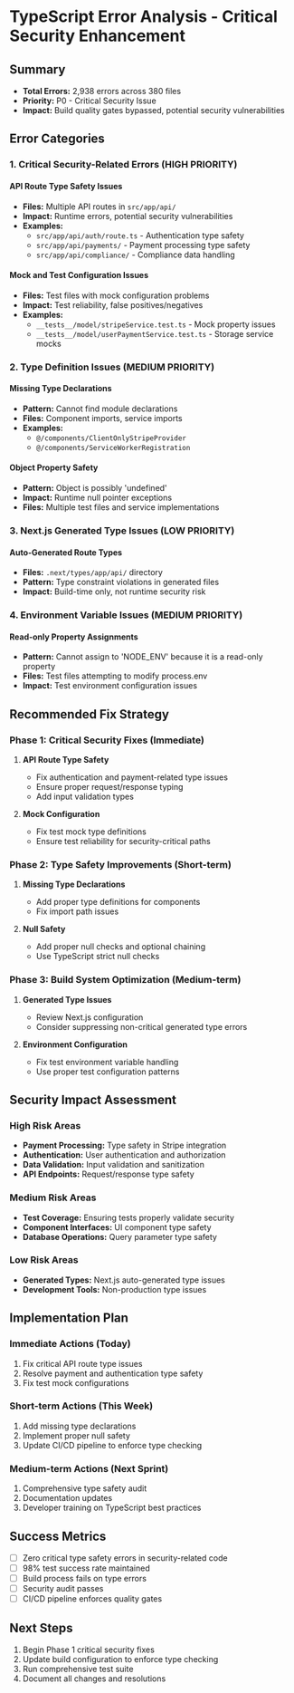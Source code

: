 # TypeScript Error Analysis - Critical Security Enhancement

## Summary
- **Total Errors:** 2,938 errors across 380 files
- **Priority:** P0 - Critical Security Issue
- **Impact:** Build quality gates bypassed, potential security vulnerabilities

## Error Categories

### 1. Critical Security-Related Errors (HIGH PRIORITY)

#### API Route Type Safety Issues
- **Files:** Multiple API routes in `src/app/api/`
- **Impact:** Runtime errors, potential security vulnerabilities
- **Examples:**
  - `src/app/api/auth/route.ts` - Authentication type safety
  - `src/app/api/payments/` - Payment processing type safety
  - `src/app/api/compliance/` - Compliance data handling

#### Mock and Test Configuration Issues
- **Files:** Test files with mock configuration problems
- **Impact:** Test reliability, false positives/negatives
- **Examples:**
  - `__tests__/model/stripeService.test.ts` - Mock property issues
  - `__tests__/model/userPaymentService.test.ts` - Storage service mocks

### 2. Type Definition Issues (MEDIUM PRIORITY)

#### Missing Type Declarations
- **Pattern:** Cannot find module declarations
- **Files:** Component imports, service imports
- **Examples:**
  - `@/components/ClientOnlyStripeProvider`
  - `@/components/ServiceWorkerRegistration`

#### Object Property Safety
- **Pattern:** Object is possibly 'undefined'
- **Impact:** Runtime null pointer exceptions
- **Files:** Multiple test files and service implementations

### 3. Next.js Generated Type Issues (LOW PRIORITY)

#### Auto-Generated Route Types
- **Files:** `.next/types/app/api/` directory
- **Pattern:** Type constraint violations in generated files
- **Impact:** Build-time only, not runtime security risk

### 4. Environment Variable Issues (MEDIUM PRIORITY)

#### Read-only Property Assignments
- **Pattern:** Cannot assign to 'NODE_ENV' because it is a read-only property
- **Files:** Test files attempting to modify process.env
- **Impact:** Test environment configuration issues

## Recommended Fix Strategy

### Phase 1: Critical Security Fixes (Immediate)
1. **API Route Type Safety**
   - Fix authentication and payment-related type issues
   - Ensure proper request/response typing
   - Add input validation types

2. **Mock Configuration**
   - Fix test mock type definitions
   - Ensure test reliability for security-critical paths

### Phase 2: Type Safety Improvements (Short-term)
1. **Missing Type Declarations**
   - Add proper type definitions for components
   - Fix import path issues

2. **Null Safety**
   - Add proper null checks and optional chaining
   - Use TypeScript strict null checks

### Phase 3: Build System Optimization (Medium-term)
1. **Generated Type Issues**
   - Review Next.js configuration
   - Consider suppressing non-critical generated type errors

2. **Environment Configuration**
   - Fix test environment variable handling
   - Use proper test configuration patterns

## Security Impact Assessment

### High Risk Areas
- **Payment Processing:** Type safety in Stripe integration
- **Authentication:** User authentication and authorization
- **Data Validation:** Input validation and sanitization
- **API Endpoints:** Request/response type safety

### Medium Risk Areas
- **Test Coverage:** Ensuring tests properly validate security
- **Component Interfaces:** UI component type safety
- **Database Operations:** Query parameter type safety

### Low Risk Areas
- **Generated Types:** Next.js auto-generated type issues
- **Development Tools:** Non-production type issues

## Implementation Plan

### Immediate Actions (Today)
1. Fix critical API route type issues
2. Resolve payment and authentication type safety
3. Fix test mock configurations

### Short-term Actions (This Week)
1. Add missing type declarations
2. Implement proper null safety
3. Update CI/CD pipeline to enforce type checking

### Medium-term Actions (Next Sprint)
1. Comprehensive type safety audit
2. Documentation updates
3. Developer training on TypeScript best practices

## Success Metrics
- [ ] Zero critical type safety errors in security-related code
- [ ] 98% test success rate maintained
- [ ] Build process fails on type errors
- [ ] Security audit passes
- [ ] CI/CD pipeline enforces quality gates

## Next Steps
1. Begin Phase 1 critical security fixes
2. Update build configuration to enforce type checking
3. Run comprehensive test suite
4. Document all changes and resolutions
